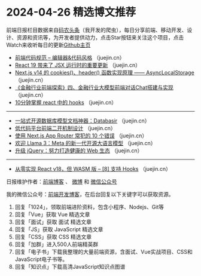 # 2024-04-26 精选博文推荐

前端日报栏目数据来自[码农头条](http://toutiao.qdkfweb.cn/)（我开发的爬虫），每日分享前端、移动开发、设计、资源和资讯等，为开发者提供动力，点击Star按钮来关注这个项目，点击Watch来收听每日的更新[Github主页](https://github.com/kujian/frontendDaily)
* [前端代码规范 &#8211; 编辑器&amp;代码风格](https://juejin.cn/post/7359084604663644212) （juejin.cn）
* [React 19 带来了 JSX 运行时的重要更新](https://juejin.cn/post/7360486735799418916) （juejin.cn）
* [Next.js v14 的 cookies()、header() 函数实现原理 ——  AsyncLocalStorage](https://juejin.cn/post/7360737180392996899) （juejin.cn）
* [《金融行业前端探索》四、金融行业大模型前端对话Chat搭建与实现](https://juejin.cn/post/7360564568659099657) （juejin.cn）
* [10分钟掌握 react 中的 hooks](https://juejin.cn/post/7360928627632357402) （juejin.cn）

***
* [一站式开源数据库模型文档神器：Databasir](https://juejin.cn/post/7359876671136612404) （juejin.cn）
* [低代码平台前端二开机制设计](https://juejin.cn/post/7359084330121674764) （juejin.cn）
* [使用 Next.js App Router 常犯的 10 个错误](https://juejin.cn/post/7361204571828731956) （juejin.cn）
* [欢迎 Llama 3：Meta 的新一代开源大语言模型](https://juejin.cn/post/7360879591236042786) （juejin.cn）
* [升级 jQuery：努力打造健康的 Web 生态](https://juejin.cn/post/7361226435308929036) （juejin.cn）

***
* [从零实现 React v18，但 WASM 版 &#8211; [8] 支持 Hooks](https://juejin.cn/post/7360564568659263497) （juejin.cn）

日报维护作者：[前端博客](https://qdkfweb.cn/) 、 [微博](http://weibo.com/kujian) 和 [微信公众号](https://open.weixin.qq.com/qr/code?username=caibaojian_com)

我的微信公众号：[前端开发博客](https://open.weixin.qq.com/qr/code?username=caibaojian_com)，在后台回复以下关键字可以获取资源。

1. 回复「1024」，领取前端进阶资料，包含小程序、Nodejs、Git等
2. 回复「Vue」获取 Vue 精选文章
3. 回复「面试」获取 面试 精选文章
4. 回复「JS」获取 JavaScript 精选文章
5. 回复「CSS」获取 CSS 精选文章
6. 回复「加群」进入500人前端精英群
7. 回复「电子书」下载我整理的大量前端资源，含面试、Vue实战项目、CSS和JavaScript电子书等。
8. 回复「知识点」下载高清JavaScript知识点图谱